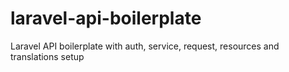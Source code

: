 # laravel-api-boilerplate
Laravel API boilerplate with auth, service, request, resources and translations setup
